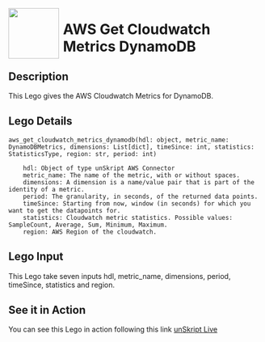 [<img align="left" src="https://unskript.com/assets/favicon.png" width="100" height="100" style="padding-right: 5px">](https://unskript.com/assets/favicon.png) 
<h1>AWS Get Cloudwatch Metrics DynamoDB </h1>

## Description
This Lego gives the AWS Cloudwatch Metrics for DynamoDB.


## Lego Details

    aws_get_cloudwatch_metrics_dynamodb(hdl: object, metric_name: DynamoDBMetrics, dimensions: List[dict], timeSince: int, statistics: StatisticsType, region: str, period: int)

        hdl: Object of type unSkript AWS Connector
        metric_name: The name of the metric, with or without spaces.
        dimensions: A dimension is a name/value pair that is part of the identity of a metric.
        period: The granularity, in seconds, of the returned data points.
        timeSince: Starting from now, window (in seconds) for which you want to get the datapoints for.
        statistics: Cloudwatch metric statistics. Possible values: SampleCount, Average, Sum, Minimum, Maximum.
        region: AWS Region of the cloudwatch.


## Lego Input
This Lego take seven inputs hdl, metric_name, dimensions, period, timeSince, statistics and region.


## See it in Action

You can see this Lego in action following this link [unSkript Live](https://unskript.com)